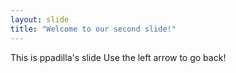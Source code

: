 ```yaml
---
layout: slide
title: "Welcome to our second slide!"
---
```

This is ppadilla's slide
Use the left arrow to go back!
